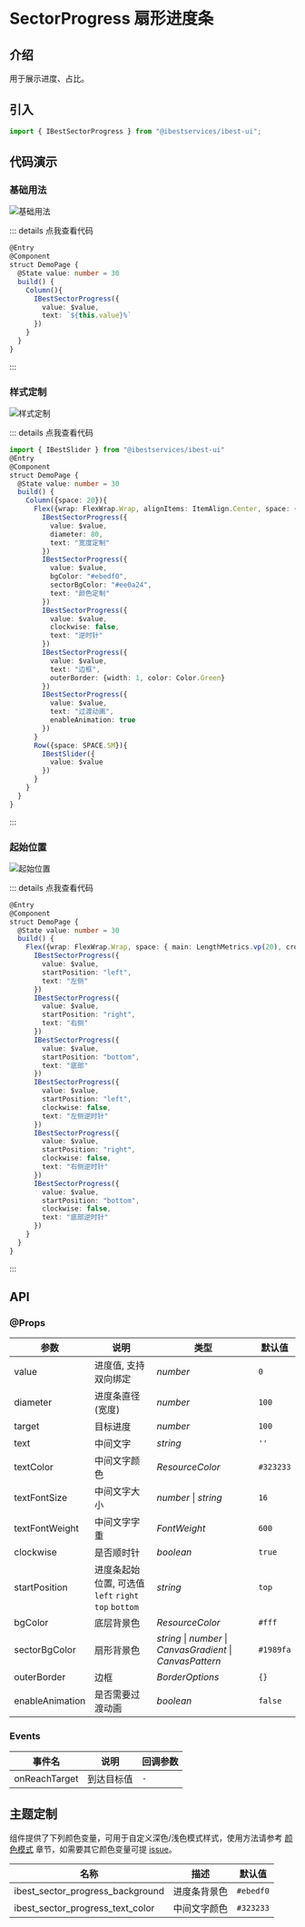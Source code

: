 # SectorProgress 扇形进度条

## 介绍

用于展示进度、占比。
 
## 引入

```ts
import { IBestSectorProgress } from "@ibestservices/ibest-ui";
```

## 代码演示

### 基础用法

![基础用法](./images/base.png)

::: details 点我查看代码
```ts
@Entry
@Component
struct DemoPage {
  @State value: number = 30
  build() {
    Column(){
      IBestSectorProgress({
        value: $value,
        text: `${this.value}%`
      })
    }
  }
}
```
:::

### 样式定制

![样式定制](./images/custom-style.png)

::: details 点我查看代码
```ts
import { IBestSlider } from "@ibestservices/ibest-ui"
@Entry
@Component
struct DemoPage {
  @State value: number = 30
  build() {
    Column({space: 20}){
      Flex({wrap: FlexWrap.Wrap, alignItems: ItemAlign.Center, space: { main: LengthMetrics.vp(20), cross: LengthMetrics.vp(20) }}){
        IBestSectorProgress({
          value: $value,
          diameter: 80,
          text: "宽度定制"
        })
        IBestSectorProgress({
          value: $value,
          bgColor: "#ebedf0",
          sectorBgColor: "#ee0a24",
          text: "颜色定制"
        })
        IBestSectorProgress({
          value: $value,
          clockwise: false,
          text: "逆时针"
        })
        IBestSectorProgress({
          value: $value,
          text: "边框",
          outerBorder: {width: 1, color: Color.Green}
        })
        IBestSectorProgress({
          value: $value,
          text: "过渡动画",
          enableAnimation: true
        })
      }
      Row({space: SPACE.SM}){
        IBestSlider({
          value: $value
        })
      }
    }
  }
}
```
:::

### 起始位置

![起始位置](./images/start-position.png)

::: details 点我查看代码
```ts
@Entry
@Component
struct DemoPage {
  @State value: number = 30
  build() {
    Flex({wrap: FlexWrap.Wrap, space: { main: LengthMetrics.vp(20), cross: LengthMetrics.vp(20) }}){
      IBestSectorProgress({
        value: $value,
        startPosition: "left",
        text: "左侧"
      })
      IBestSectorProgress({
        value: $value,
        startPosition: "right",
        text: "右侧"
      })
      IBestSectorProgress({
        value: $value,
        startPosition: "bottom",
        text: "底部"
      })
      IBestSectorProgress({
        value: $value,
        startPosition: "left",
        clockwise: false,
        text: "左侧逆时针"
      })
      IBestSectorProgress({
        value: $value,
        startPosition: "right",
        clockwise: false,
        text: "右侧逆时针"
      })
      IBestSectorProgress({
        value: $value,
        startPosition: "bottom",
        clockwise: false,
        text: "底部逆时针"
      })
    }
  }
}
```
:::

## API

### @Props

| 参数         | 说明                                 | 类型      | 默认值     |
| ------------ | -------------------------------------| --------- | ---------- |
| value        | 进度值, 支持双向绑定                   | _number_  | `0` |
| diameter     | 进度条直径(宽度)                       | _number_  | `100` |
| target       | 目标进度                              | _number_  | `100` |
| text         | 中间文字                              | _string_ |  `''`  |
| textColor    | 中间文字颜色                           | _ResourceColor_ |  `#323233`  |
| textFontSize | 中间文字大小                           | _number_ \| _string_  | `16` |
| textFontWeight| 中间文字字重                          | _FontWeight_ |  `600`  |
| clockwise    | 是否顺时针                             | _boolean_  | `true` |
| startPosition| 进度条起始位置, 可选值 `left` `right` `top` `bottom` | _string_  | `top` |
| bgColor      | 底层背景色                             | _ResourceColor_  | `#fff` |
| sectorBgColor| 扇形背景色                             | _string_ \| _number_ \| _CanvasGradient_ \| _CanvasPattern_  | `#1989fa` |
| outerBorder  | 边框                                  | _BorderOptions_  | `{}` |
| enableAnimation | 是否需要过渡动画                    | _boolean_  | `false` |

### Events

| 事件名         | 说明                 | 回调参数                       |
| --------------| ---------------------| ------------------------------ |
| onReachTarget | 到达目标值            | `-` |

## 主题定制

组件提供了下列颜色变量，可用于自定义深色/浅色模式样式，使用方法请参考 [颜色模式](../../guide/color-mode/index.md) 章节，如需要其它颜色变量可提 [issue](https://github.com/ibestservices/ibest-ui/issues)。

| 名称                                       | 描述                              | 默认值        |
| -------------------------------------------|----------------------------------|--------------|
| ibest_sector_progress_background           | 进度条背景色                      | `#ebedf0`   |
| ibest_sector_progress_text_color           | 中间文字颜色                      | `#323233` |